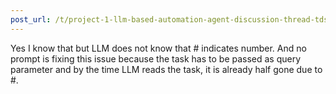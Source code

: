 ```yaml
---
post_url: /t/project-1-llm-based-automation-agent-discussion-thread-tds-jan-2025/164277/289
---
```

Yes I know that but LLM does not know that # indicates number. And no prompt is fixing this issue because the task has to be passed as query parameter and by the time LLM reads the task, it is already half gone due to #.
